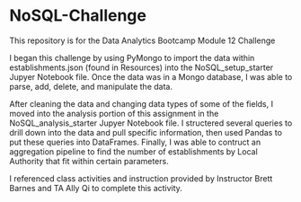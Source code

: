 # NoSQL-Challenge
This repository is for the Data Analytics Bootcamp Module 12 Challenge

I began this challenge by using PyMongo to import the data within establishments.json (found in Resources) into the NoSQL_setup_starter Jupyer Notebook file. Once the data was in a Mongo database, I was able to parse, add, delete, and manipulate the data. 

After cleaning the data and changing data types of some of the fields, I moved into the analysis portion of this assignment in the NoSQL_analysis_starter Jupyer Notebook file. I structered several queries to drill down into the data and pull specific information, then used Pandas to put these queries into DataFrames. Finally, I was able to contruct an aggregation pipeline to find the number of establishments by Local Authority that fit within certain parameters. 

I referenced class activities and instruction provided by Instructor Brett Barnes and TA Ally Qi to complete this activity.
